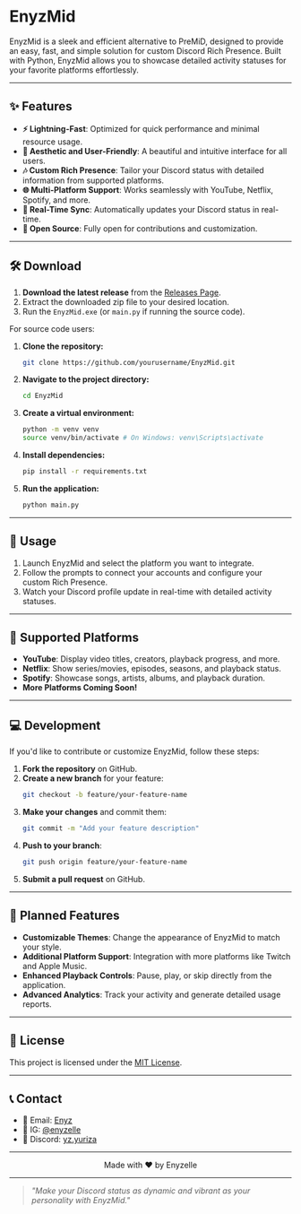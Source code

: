 # EnyzMid

EnyzMid is a sleek and efficient alternative to PreMiD, designed to provide an easy, fast, and simple solution for custom Discord Rich Presence. Built with Python, EnyzMid allows you to showcase detailed activity statuses for your favorite platforms effortlessly.

---

## ✨ Features
- **⚡ Lightning-Fast**: Optimized for quick performance and minimal resource usage.
- **🎨 Aesthetic and User-Friendly**: A beautiful and intuitive interface for all users.
- **🎶 Custom Rich Presence**: Tailor your Discord status with detailed information from supported platforms.
- **🌐 Multi-Platform Support**: Works seamlessly with YouTube, Netflix, Spotify, and more.
- **🔄 Real-Time Sync**: Automatically updates your Discord status in real-time.
- **📜 Open Source**: Fully open for contributions and customization.

---

## 🛠️ Download
1. **Download the latest release** from the [Releases Page](https://github.com/Enyzelle/EnyzMid/releases).
2. Extract the downloaded zip file to your desired location.
3. Run the `EnyzMid.exe` (or `main.py` if running the source code).

For source code users:

1. **Clone the repository:**
   ```bash
   git clone https://github.com/yourusername/EnyzMid.git
   ```
2. **Navigate to the project directory:**
   ```bash
   cd EnyzMid
   ```
3. **Create a virtual environment:**
   ```bash
   python -m venv venv
   source venv/bin/activate # On Windows: venv\Scripts\activate
   ```
4. **Install dependencies:**
   ```bash
   pip install -r requirements.txt
   ```
5. **Run the application:**
   ```bash
   python main.py
   ```

---

## 📖 Usage
1. Launch EnyzMid and select the platform you want to integrate.
2. Follow the prompts to connect your accounts and configure your custom Rich Presence.
3. Watch your Discord profile update in real-time with detailed activity statuses.

---

## 🌟 Supported Platforms
- **YouTube**: Display video titles, creators, playback progress, and more.
- **Netflix**: Show series/movies, episodes, seasons, and playback status.
- **Spotify**: Showcase songs, artists, albums, and playback duration.
- **More Platforms Coming Soon!**

---

## 💻 Development
If you'd like to contribute or customize EnyzMid, follow these steps:
1. **Fork the repository** on GitHub.
2. **Create a new branch** for your feature:
   ```bash
   git checkout -b feature/your-feature-name
   ```
3. **Make your changes** and commit them:
   ```bash
   git commit -m "Add your feature description"
   ```
4. **Push to your branch**:
   ```bash
   git push origin feature/your-feature-name
   ```
5. **Submit a pull request** on GitHub.

---

## 🎨 Planned Features
- **Customizable Themes**: Change the appearance of EnyzMid to match your style.
- **Additional Platform Support**: Integration with more platforms like Twitch and Apple Music.
- **Enhanced Playback Controls**: Pause, play, or skip directly from the application.
- **Advanced Analytics**: Track your activity and generate detailed usage reports.

---

## 📄 License
This project is licensed under the [MIT License](LICENSE).

---

## 📞 Contact
- 📧 Email: [Enyz](enyz.contact@gmail.com)
- 📸 IG: [@enyzelle](https://instagram.com/enyzelle)
- 🤝 Discord: [yz.yuriza](https://discord.com/users/1317482100290752604)

---

<div align="center">
  Made with ❤️ by Enyzelle
</div>

---

> _"Make your Discord status as dynamic and vibrant as your personality with EnyzMid."_
